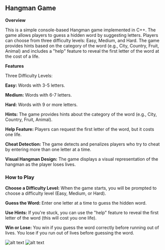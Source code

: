 ## Hangman Game
**Overview**

This is a simple console-based Hangman game implemented in C++. The game allows players to guess a hidden word by suggesting letters. Players can choose from three difficulty levels: Easy, Medium, and Hard. The game provides hints based on the category of the word (e.g., City, Country, Fruit, Animal) and includes a "help" feature to reveal the first letter of the word at the cost of a life.

**Features**

Three Difficulty Levels:

**Easy:** Words with 3-5 letters.

**Medium:** Words with 6-7 letters.

**Hard:** Words with 9 or more letters.

**Hints:** The game provides hints about the category of the word (e.g., City, Country, Fruit, Animal).

**Help Feature:** Players can request the first letter of the word, but it costs one life.

**Cheat Detection:** The game detects and penalizes players who try to cheat by entering more than one letter at a time.

**Visual Hangman Design:** The game displays a visual representation of the hangman as the player loses lives.

### How to Play

**Choose a Difficulty Level:** When the game starts, you will be prompted to choose a difficulty level (Easy, Medium, or Hard).

**Guess the Word:** Enter one letter at a time to guess the hidden word.

**Use Hints:** If you're stuck, you can use the "help" feature to reveal the first letter of the word (this will cost you one life).

**Win or Lose:** You win if you guess the word correctly before running out of lives. You lose if you run out of lives before guessing the word.

![alt text](image-2.png)
![alt text](image-3.png)

